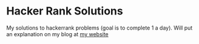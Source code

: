 # Hacker Rank Solutions
My solutions to hackerrank problems (goal is to complete 1 a day).
Will put an explanation on my blog at [my website](https://shangar.site)
